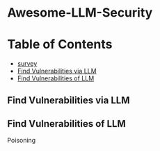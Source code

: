 # Awesome-LLM-Security

# Table of Contents
- [survey](#survey)
- [Find Vulnerabilities via LLM](#Find-Vulnerabilities-via-LLM)
- [Find Vulnerabilities of LLM](#Find-Vulnerabilities-of-LLM)

## Find Vulnerabilities via LLM



## Find Vulnerabilities of LLM

 Poisoning
